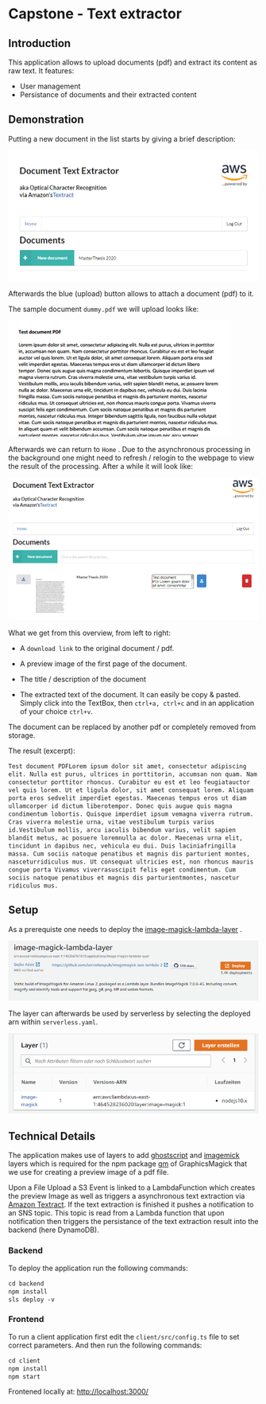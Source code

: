 # Capstone - Text extractor

## Introduction

This application allows to upload documents (pdf) and extract its content as raw text. It features:

- User management
- Persistance of documents and their extracted content

## Demonstration

Putting a new document in the list starts by giving a brief description:

![](docs/2020-08-30-23-01-25-image.png)

Afterwards the blue (upload) button allows to attach a document (pdf) to it.

The sample document `dummy.pdf` we will upload looks like:

![](docs/2020-08-30-23-06-31-image.png)

Afterwards we can return to `Home` . Due to the asynchronous processing in the background one might need to refresh / relogin to the webpage to view the result of the processing. After a while it will look like:

![](docs/2020-08-30-23-09-41-image.png)

What we get from this overview, from left to right:

- A `download link` to the original document / pdf.

- A preview image of the first page of the document.

- The title / description of the document

- The extracted text of the document. It can easily be copy & pasted. Simply click into the TextBox, then `ctrl+a, ctrl+c` and in an application of your choice `ctrl+v`.

The document can be replaced by another pdf or completely removed from storage.

The result (excerpt):

```
Test document PDFLorem ipsum dolor sit amet, consectetur adipiscing elit. Nulla est purus, ultrices in porttitorin, accumsan non quam. Nam consectetur porttitor rhoncus. Curabitur eu est et leo feugiatauctor vel quis lorem. Ut et ligula dolor, sit amet consequat lorem. Aliquam porta eros sedvelit imperdiet egestas. Maecenas tempus eros ut diam ullamcorper id dictum liberotempor. Donec quis augue quis magna condimentum lobortis. Quisque imperdiet ipsum vemagna viverra rutrum. Cras viverra molestie urna, vitae vestibulum turpis varius id.Vestibulum mollis, arcu iaculis bibendum varius, velit sapien blandit metus, ac posuere loremnulla ac dolor. Maecenas urna elit, tincidunt in dapibus nec, vehicula eu dui. Duis laciniafringilla massa. Cum sociis natoque penatibus et magnis dis parturient montes, nasceturridiculus mus. Ut consequat ultricies est, non rhoncus mauris congue porta Vivamus viverrasuscipit felis eget condimentum. Cum sociis natoque penatibus et magnis dis parturientmontes, nascetur ridiculus mus.
```

## Setup

As a prerequiste one needs to deploy the [image-magick-lambda-layer](https://serverlessrepo.aws.amazon.com/applications/arn:aws:serverlessrepo:us-east-1:145266761615:applications~image-magick-lambda-layer) .

![](docs/2020-08-23-21-34-44-image.png)

The layer can afterwards be used by serverless by selecting the deployed arn within `serverless.yaml`.

![](docs/2020-08-23-21-35-04-image.png)

## Technical Details

The application makes use of layers to add  [ghostscript](https://github.com/shelfio/ghostscript-lambda-layer) and [imagemick](https://github.com/serverlesspub/imagemagick-aws-lambda-2) layers which is required for the npm package [gm](https://aheckmann.github.io/gm/) of GraphicsMagick that we use for creating a preview image of a pdf file. 

Upon a File Upload a S3 Event is linked to a LambdaFunction which creates the preview Image as well as triggers a asynchronous text extraction via [Amazon Textract](https://aws.amazon.com/de/textract/). If the text extraction is finished it pushes a notification to an SNS topic. This topic is read from a Lambda function that upon notification then triggers the persistance of the text extraction result into the backend (here DynamoDB).

### Backend

To deploy the application run the following commands:

```
cd backend
npm install
sls deploy -v
```

### Frontend

To run a client application first edit the `client/src/config.ts` file to set correct parameters. And then run the following commands:

```
cd client
npm install
npm start 
```

Frontened locally at: [http://localhost:3000/](http://localhost:3000/)
